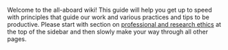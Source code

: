 Welcome to the all-aboard wiki! This guide will help you get up to speed with principles that guide our work and various practices and tips to be productive. Please start with section on [professional and research ethics](https://github.com/aadityadar/all-aboard/wiki/AEA-Code-of-conduct) at the top of the sidebar and then slowly make your way through all other pages.